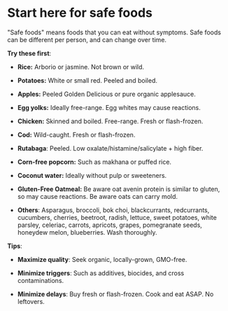 [//]: # (
source: jph
tags: starters
)

# Start here for safe foods

"Safe foods" means foods that you can eat without symptoms.
Safe foods can be different per person, and can change over time.

**Try these first**:

* **Rice:** Arborio or jasmine. Not brown or wild.

* **Potatoes:** White or small red. Peeled and boiled.

* **Apples:** Peeled Golden Delicious or pure organic applesauce.

* **Egg yolks:** Ideally free-range. Egg whites may cause reactions.

* **Chicken:** Skinned and boiled. Free-range. Fresh or flash-frozen.

* **Cod:** Wild-caught. Fresh or flash-frozen.

* **Rutabaga**: Peeled. Low oxalate/histamine/salicylate + high fiber.

* **Corn-free popcorn:** Such as makhana or puffed rice.

* **Coconut water:** Ideally without pulp or sweeteners.

* **Gluten-Free Oatmeal:** Be aware oat avenin protein is similar to gluten, so may cause reactions. Be aware oats can carry mold.

* **Others**: Asparagus, broccoli, bok choi, blackcurrants, redcurrants, cucumbers, cherries, beetroot, radish, lettuce, sweet potatoes, white parsley, celeriac, carrots, apricots, grapes, pomegranate seeds, honeydew melon, blueberries. Wash thoroughly.

**Tips**:

* **Maximize quality**: Seek organic, locally-grown, GMO-free.

* **Minimize triggers**: Such as additives, biocides, and cross contaminations.

* **Minimize delays**: Buy fresh or flash-frozen. Cook and eat ASAP. No leftovers.
